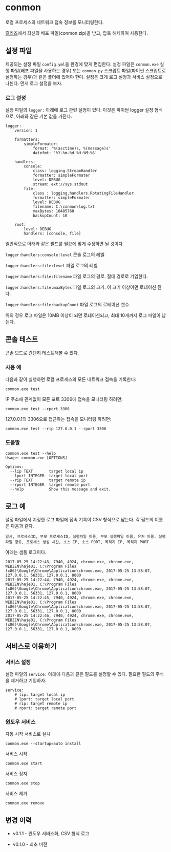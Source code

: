 # conmon

로컬 프로세스의 네트워크 접속 정보를 모니터링한다.

[릴리즈](https://github.com/haje01/conmon/releases)에서 최신의 배포 파일(conmon.zip)을 받고, 압축 해제하여 사용한다.


## 설정 파일

제공되는 설정 파일 `config.yml`을 환경에 맞게 편집한다. 설정 파일은 `conmon.exe` 실행 파일(배포 파일을 사용하는 경우) 또는 `conmon.py` 스크립트 파일(파이썬 스크립트로 실행하는 경우)과 같은 폴더에 있어야 한다. 설정은 크게 로그 설정과 서비스 설정으로 나뉜다. 먼저 로그 설정을 보자.

### 로그 설정

설정 파일의 `logger:` 아래에 로그 관련 설정이 있다. 이것은 파이썬 logger 설정 형식으로, 아래와 같은 기본 값을 가진다.

    logger:
        version: 1

        formatters:
            simpleFormater:
                format: '%(asctime)s, %(message)s'
                datefmt: '%Y-%m-%d %H:%M:%S'

        handlers:
            console:
                class: logging.StreamHandler
                formatter: simpleFormater
                level: DEBUG
                stream: ext://sys.stdout
            file:
                class : logging.handlers.RotatingFileHandler
                formatter: simpleFormater
                level: DEBUG
                filename: C:\conmon\log.txt
                maxBytes: 10485760
                backupCount: 10

        root:
            level: DEBUG
            handlers: [console, file]

일반적으로 아래와 같은 필드를 필요에 맞게 수정하면 될 것이다.

`logger:handlers:console:level` 콘솔 로그의 레벨

`logger:handlers:file:level` 파일 로그의 레벨

`logger:handlers:file:filename` 파일 로그의 경로. 절대 경로로 기입한다.

`logger:handlers:file:maxBytes` 파일 로그의 크기. 이 크기 이상이면 로테이션 된다.

`logger:handlers:file:backupCount` 파일 로그의 로테이션 갯수.

위의 경우 로그 파일은 10MB 이상이 되면 로테이션되고, 최대 10개까지 로그 파일이 남는다.


## 콘솔 테스트

콘솔 모드로 간단히 테스트해볼 수 있다.

### 사용 예

다음과 같이 실행하면 로컬 프로세스의 모든 네트워크 접속을 기록한다:

    common.exe test

IP 주소에 관계없이 모든 포트 3306에 접속을 모니터링 하려면:

    common.exe test --rport 3306

127.0.0.1의 3306으로 접근하는 접속을 모니터링 하려면:

    common.exe test --rip 127.0.0.1 --rport 3306


### 도움말

    conmon.exe test --help
    Usage: conmon.exe [OPTIONS]

    Options:
      --lip TEXT       target local ip
      --lport INTEGER  target local port
      --rip TEXT       target remote ip
      --rport INTEGER  target remote port
      --help           Show this message and exit.


## 로그 예

설정 파일에서 지정한 로그 파일에 접속 기록이 CSV 형식으로 남는다. 각 필드의 이름은 다음과 같다.

    일시, 프로세스ID, 부모 프로세스ID, 실행파일 이름, 부모 실행파일 이름, 유저 이름, 실행파일 경로, 프로세스 생성 시간, 소스 IP, 소스 PORT, 목적지 IP, 목적지 PORT

아래는 샘플 로그이다.

    2017-05-25 14:22:43, 7940, 4924, chrome.exe, chrome.exe, WEBZEN\haje01, C:\Program Files (x86)\Google\Chrome\Application\chrome.exe, 2017-05-25 13:58:07, 127.0.0.1, 56331, 127.0.0.1, 8000
    2017-05-25 14:22:44, 7940, 4924, chrome.exe, chrome.exe, WEBZEN\haje01, C:\Program Files (x86)\Google\Chrome\Application\chrome.exe, 2017-05-25 13:58:07, 127.0.0.1, 56331, 127.0.0.1, 8000
    2017-05-25 14:22:45, 7940, 4924, chrome.exe, chrome.exe, WEBZEN\haje01, C:\Program Files (x86)\Google\Chrome\Application\chrome.exe, 2017-05-25 13:58:07, 127.0.0.1, 56331, 127.0.0.1, 8000
    2017-05-25 14:22:46, 7940, 4924, chrome.exe, chrome.exe, WEBZEN\haje01, C:\Program Files (x86)\Google\Chrome\Application\chrome.exe, 2017-05-25 13:58:07, 127.0.0.1, 56331, 127.0.0.1, 8000


## 서비스로 이용하기

### 서비스 설정

설정 파일의 `service:` 아래에 다음과 같은 필드를 설정할 수 있다. 필요한 필드의 주석을 제거하고 기입하자.

    service:
        # lip: target local ip
        # lport: target local port
        # rip: target remote ip
        # rport: target remote port


### 윈도우 서비스

자동 시작 서비스로 설치

    conmon.exe --startup=auto install

서비스 시작

    conmon.exe start

서비스 정지

    conmon.exe stop

서비스 제거

    conmon.exe remove


## 변경 이력

- v0.1.1 - 윈도우 서비스화, CSV 형식 로그

- v0.1.0 - 최초 버전

